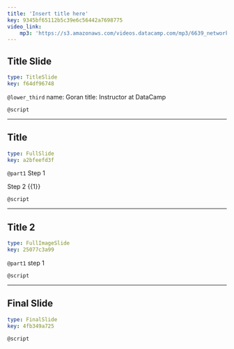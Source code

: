 ```yaml
---
title: 'Insert title here'
key: 9345bf65112b5c39e6c56442a7698775
video_link:
    mp3: 'https://s3.amazonaws.com/videos.datacamp.com/mp3/6639_network_science_a_tidy_approach/v2/6639_ch4_2.mp3'
---
```


## Title Slide

```yaml
type: TitleSlide
key: f64df96748
```

`@lower_third`
name: Goran
title: Instructor at DataCamp

`@script`


---

## Title

```yaml
type: FullSlide
key: a2bfeefd3f
```

`@part1`
Step 1 

Step 2 {{1}}

`@script`


---

## Title 2

```yaml
type: FullImageSlide
key: 25077c3a99
```

`@part1`
step 1 

`@script`


---

## Final Slide

```yaml
type: FinalSlide
key: 4fb349a725
```

`@script`
